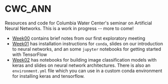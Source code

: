 # CWC_ANN

Resources and code for Columbia Water Center's seminar on Artificial Neural Networks.
This is a work in progress -- more to come!

- [Week00](./Week00/) contains brief notes from our first exploratory meeting
- [Week01](./Week01/) has installation instructions for `conda`, slides on our introduction to neural networks, and an some `jupyter` notebooks for getting started with TensorFlow
- [Week02](./Week02/) has notebooks for building image classification models with keras and slides on neural network architectures. There is also an `environment.yml` file which you can use in a custom conda environment for installing keras and tensorflow.
